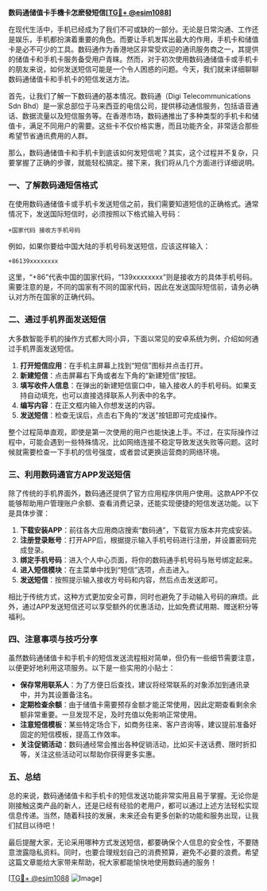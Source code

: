 **数码通储值卡手機卡怎麽發短信[[TG💪+ @esim1088](https://t.me/s/esim1088)]**

在现代生活中，手机已经成为了我们不可或缺的一部分。无论是日常沟通、工作还是娱乐，手机都扮演着重要的角色。而要让手机发挥出最大的作用，手机卡和储值卡是必不可少的工具。数码通作为香港地区非常受欢迎的通讯服务商之一，其提供的储值卡和手机卡服务备受用户青睐。然而，对于初次使用数码通储值卡或手机卡的朋友来说，如何发送短信可能是一个令人困惑的问题。今天，我们就来详细聊聊数码通储值卡和手机卡的短信发送方法。

首先，让我们了解一下数码通的基本情况。数码通（Digi Telecommunications Sdn Bhd）是一家总部位于马来西亚的电信公司，提供移动通信服务，包括语音通话、数据流量以及短信服务等。在香港市场，数码通推出了多种类型的手机卡和储值卡，满足不同用户的需要。这些卡不仅价格实惠，而且功能齐全，非常适合那些希望节省通讯费用的人群。

那么，数码通储值卡和手机卡到底该如何发短信呢？其实，这个过程并不复杂，只要掌握了正确的步骤，就能轻松搞定。接下来，我们将从几个方面进行详细说明。

### **一、了解数码通短信格式**
在使用数码通储值卡或手机卡发送短信之前，我们需要知道短信的正确格式。通常情况下，发送国际短信时，必须按照以下格式输入号码：

```
+国家代码 接收方手机号码
```

例如，如果你要给中国大陆的手机号码发送短信，应该这样输入：
```
+86139xxxxxxxx
```
这里，“+86”代表中国的国家代码，“139xxxxxxxx”则是接收方的具体手机号码。需要注意的是，不同的国家有不同的国家代码，因此在发送国际短信前，请务必确认对方所在国家的正确代码。

### **二、通过手机界面发送短信**
大多数智能手机的操作方式都大同小异，下面以常见的安卓系统为例，介绍如何通过手机界面发送短信。

1. **打开短信应用**：在手机主屏幕上找到“短信”图标并点击打开。
2. **新建短信**：点击屏幕右下角或者左下角的“新建短信”按钮。
3. **填写收件人信息**：在弹出的新建短信窗口中，输入接收人的手机号码。如果支持自动填充，也可以直接选择联系人列表中的名字。
4. **编写内容**：在正文框内输入你想发送的内容。
5. **发送短信**：检查无误后，点击右下角的“发送”按钮即可完成操作。

整个过程简单直观，即使是第一次使用的用户也能快速上手。不过，在实际操作过程中，可能会遇到一些特殊情况，比如网络连接不稳定导致发送失败等问题。这时候就需要检查一下手机的信号强度，或者尝试更换运营商的网络环境。

### **三、利用数码通官方APP发送短信**
除了传统的手机界面外，数码通还提供了官方应用程序供用户使用。这款APP不仅能够帮助用户管理账户余额、查看消费记录，还能实现便捷的短信发送功能。以下是具体步骤：

1. **下载安装APP**：前往各大应用商店搜索“数码通”，下载官方版本并完成安装。
2. **注册登录账号**：打开APP后，根据提示输入手机号码进行注册，并设置密码完成登录。
3. **绑定手机号码**：进入个人中心页面，将你的数码通手机号码与账号绑定起来。
4. **进入短信模块**：在主菜单中找到“短信”选项，点击进入。
5. **发送短信**：按照提示输入接收方号码和内容，然后点击发送即可。

相比于传统方式，这种方式更加安全可靠，同时也避免了手动输入号码的麻烦。此外，通过APP发送短信还可以享受额外的优惠活动，比如免费试用期、赠送积分等福利。

### **四、注意事项与技巧分享**
虽然数码通储值卡和手机卡的短信发送流程相对简单，但仍有一些细节需要注意，以便更好地利用这项服务。以下是一些实用的小贴士：

- **保存常用联系人**：为了方便日后查找，建议将经常联系的对象添加到通讯录中，并为其设置备注名。
- **定期检查余额**：由于储值卡需要预存金额才能正常使用，因此定期查看剩余余额非常重要。一旦发现不足，及时充值以免影响正常使用。
- **注意短信模板**：某些特定场合下，如商务往来、客户咨询等，建议提前准备好固定的短信模板，提高工作效率。
- **关注促销活动**：数码通经常会推出各种促销活动，比如买卡送话费、限时折扣等，关注这些活动可以帮助你获得更多实惠。

### **五、总结**
总的来说，数码通储值卡和手机卡的短信发送功能非常实用且易于掌握。无论你是刚接触这类产品的新人，还是已经有经验的老用户，都可以通过上述方法轻松实现信息传递。当然，随着科技的发展，未来还会有更多创新的功能和服务出现，让我们拭目以待吧！

最后提醒大家，无论采用哪种方式发送短信，都要确保个人信息的安全性，不要随意泄露隐私资料。同时，也要合理规划自己的消费预算，避免不必要的浪费。希望这篇文章能给大家带来帮助，祝大家都能愉快地使用数码通的服务！

[[TG💪+ @esim1088](https://t.me/s/esim1088) ![Image](https://i.postimg.cc/4NQfJmqS/Snipaste-2025-05-13-00-14-12.png)]